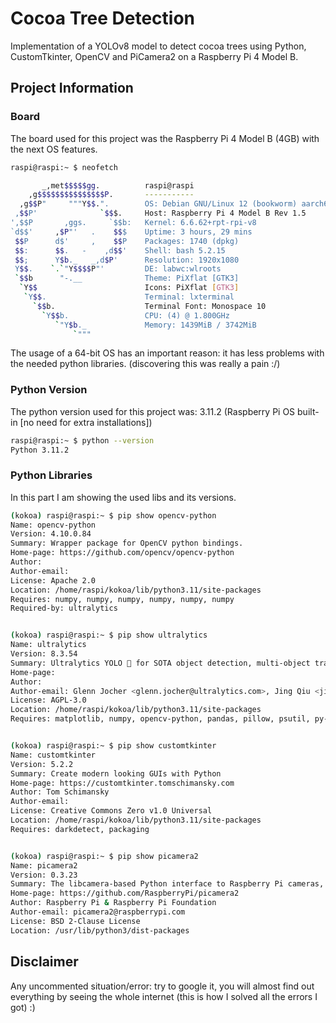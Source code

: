 # Cocoa Tree Detection
Implementation of a YOLOv8 model to detect cocoa trees using Python, CustomTkinter, OpenCV and PiCamera2 on a Raspberry Pi 4 Model B.

## Project Information
### Board
The board used for this project was the Raspberry Pi 4 Model B (4GB) with the next OS features.
```bash
raspi@raspi:~ $ neofetch

       _,met$$$$$gg.          raspi@raspi 
    ,g$$$$$$$$$$$$$$$P.       ----------- 
  ,g$$P"     """Y$$.".        OS: Debian GNU/Linux 12 (bookworm) aarch64 
 ,$$P'              `$$$.     Host: Raspberry Pi 4 Model B Rev 1.5 
',$$P       ,ggs.     `$$b:   Kernel: 6.6.62+rpt-rpi-v8 
`d$$'     ,$P"'   .    $$$    Uptime: 3 hours, 29 mins 
 $$P      d$'     ,    $$P    Packages: 1740 (dpkg) 
 $$:      $$.   -    ,d$$'    Shell: bash 5.2.15 
 $$;      Y$b._   _,d$P'      Resolution: 1920x1080 
 Y$$.    `.`"Y$$$$P"'         DE: labwc:wlroots 
 `$$b      "-.__              Theme: PiXflat [GTK3] 
  `Y$$                        Icons: PiXflat [GTK3] 
   `Y$$.                      Terminal: lxterminal 
     `$$b.                    Terminal Font: Monospace 10 
       `Y$$b.                 CPU: (4) @ 1.800GHz 
          `"Y$b._             Memory: 1439MiB / 3742MiB 
              `"""
```
The usage of a 64-bit OS has an important reason: it has less problems with the needed python libraries.
(discovering this was really a pain :/)

### Python Version
The python version used for this project was: 3.11.2 (Raspberry Pi OS built-in [no need for extra installations])
```bash
raspi@raspi:~ $ python --version
Python 3.11.2
```

### Python Libraries
In this part I am showing the used libs and its versions.
```bash
(kokoa) raspi@raspi:~ $ pip show opencv-python
Name: opencv-python
Version: 4.10.0.84
Summary: Wrapper package for OpenCV python bindings.
Home-page: https://github.com/opencv/opencv-python
Author: 
Author-email: 
License: Apache 2.0
Location: /home/raspi/kokoa/lib/python3.11/site-packages
Requires: numpy, numpy, numpy, numpy, numpy, numpy
Required-by: ultralytics


(kokoa) raspi@raspi:~ $ pip show ultralytics
Name: ultralytics
Version: 8.3.54
Summary: Ultralytics YOLO 🚀 for SOTA object detection, multi-object tracking, instance segmentation, pose estimation and image classification.
Home-page: 
Author: 
Author-email: Glenn Jocher <glenn.jocher@ultralytics.com>, Jing Qiu <jing.qiu@ultralytics.com>
License: AGPL-3.0
Location: /home/raspi/kokoa/lib/python3.11/site-packages
Requires: matplotlib, numpy, opencv-python, pandas, pillow, psutil, py-cpuinfo, pyyaml, requests, scipy, seaborn, torch, torchvision, tqdm, ultralytics-thop


(kokoa) raspi@raspi:~ $ pip show customtkinter
Name: customtkinter
Version: 5.2.2
Summary: Create modern looking GUIs with Python
Home-page: https://customtkinter.tomschimansky.com
Author: Tom Schimansky
Author-email: 
License: Creative Commons Zero v1.0 Universal
Location: /home/raspi/kokoa/lib/python3.11/site-packages
Requires: darkdetect, packaging


(kokoa) raspi@raspi:~ $ pip show picamera2
Name: picamera2
Version: 0.3.23
Summary: The libcamera-based Python interface to Raspberry Pi cameras, based on the original Picamera library
Home-page: https://github.com/RaspberryPi/picamera2
Author: Raspberry Pi & Raspberry Pi Foundation
Author-email: picamera2@raspberrypi.com
License: BSD 2-Clause License
Location: /usr/lib/python3/dist-packages
```

## Disclaimer
Any uncommented situation/error: try to google it, you will almost find out everything by seeing the whole internet
(this is how I solved all the errors I got) :)